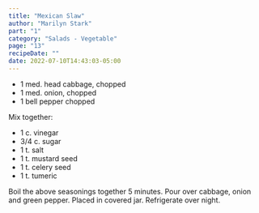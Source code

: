 ```yaml
---
title: "Mexican Slaw"
author: "Marilyn Stark"
part: "1"
category: "Salads - Vegetable"
page: "13"
recipeDate: ""
date: 2022-07-10T14:43:03-05:00 
---
```


- 1 med. head cabbage, chopped
- 1 med. onion, chopped
- 1 bell pepper chopped

Mix together:
- 1 c. vinegar
- 3/4 c. sugar
- 1 t. salt
- 1 t. mustard seed
- 1 t. celery seed
- 1 t. tumeric

Boil the above seasonings together 5 minutes.
Pour over cabbage, onion and green pepper.
Placed in covered jar. Refrigerate over night.